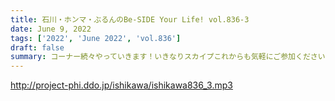 ```yaml
---
title: 石川・ホンマ・ぶるんのBe-SIDE Your Life! vol.836-3
date: June 9, 2022
tags: ['2022', 'June 2022', 'vol.836']
draft: false
summary: コーナー続々やっていきます！いきなりスカイプこれからも気軽にご参加ください！
---
```


http://project-phi.ddo.jp/ishikawa/ishikawa836_3.mp3